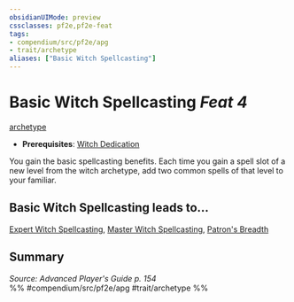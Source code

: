 ```yaml
---
obsidianUIMode: preview
cssclasses: pf2e,pf2e-feat
tags:
- compendium/src/pf2e/apg
- trait/archetype
aliases: ["Basic Witch Spellcasting"]
---
```

# Basic Witch Spellcasting  *Feat 4*  
[archetype](rules/traits/archetype.md "Archetype Feat Trait")  

- **Prerequisites**: [Witch Dedication](compendium/feats/witch-dedication-apg.md)

You gain the basic spellcasting benefits. Each time you gain a spell slot of a new level from the witch archetype, add two common spells of that level to your familiar.

## Basic Witch Spellcasting leads to...

[Expert Witch Spellcasting](compendium/feats/expert-witch-spellcasting-apg.md), [Master Witch Spellcasting](compendium/feats/master-witch-spellcasting-apg.md), [Patron's Breadth](compendium/feats/patrons-breadth-apg.md)

## Summary

*Source: Advanced Player's Guide p. 154*  
%% #compendium/src/pf2e/apg #trait/archetype %%